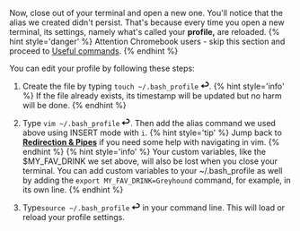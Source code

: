   Now, close out of your terminal and open a new one. You'll notice that the alias we created didn't persist. That's because every time you open a new terminal, its settings, namely what's called your **profile,** are reloaded.
{% hint style='danger' %}
Attention Chromebook users - skip this section and proceed to [Useful commands](#commands).
{% endhint %}

You can edit your profile by following these steps:

1. Create the file by typing `touch ~/.bash_profile` ![](images/enter.png).
    {% hint style='info' %}
If the file already exists, its timestamp will be updated but no harm will be done.
    {% endhint %}

2. Type `vim ~/.bash_profile` ![](images/enter.png). Then add the alias command we used above using INSERT mode with `i`.
    {% hint style='tip' %}
Jump back to [**Redirection & Pipes**](/ws2-redirect-pipes/README.md) if you need some help with navigating in vim.
    {% endhint %}
    {% hint style='info' %}
Your custom variables, like the $MY_FAV_DRINK we set above, will also be lost when you close your terminal. You can add custom variables to your ~/.bash_profile as well by adding the `export MY_FAV_DRINK=Greyhound` command, for example, in its own line.
    {% endhint %}

3. Type`source ~/.bash_profile` ![](images/enter.png) in your command line. This will load or reload your profile settings.